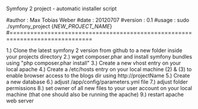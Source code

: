 Symfony 2 project - automatic installer script

#author			: Max Tobias Weber
#date			: 20120707
#version		: 0.1
#usage			: sudo ./symfony_project {*NEW_PROJECT_NAME*}
#==============================================================================

1.) 	Clone the latest symfony 2 version from github to a new folder 
	inside your projects directory 
2.)	wget composer.phar and install symfony bundles using
	"php composer.phar install"
3.)	Create a new vhost entry on your local apache
4.)	Create a /etc/hosts entry on your local machine
	(2) & (3) to enable browser access to the blogs dir
	using http://projectName
5.)	Create a new database
6.)	adjust /app/config/parameters.yml file
7.)	adjust folder permissions
8.)	set owner of all new files to your user account on your local machine 	(that one should also be running the apache)
9.)	restart apache web server

